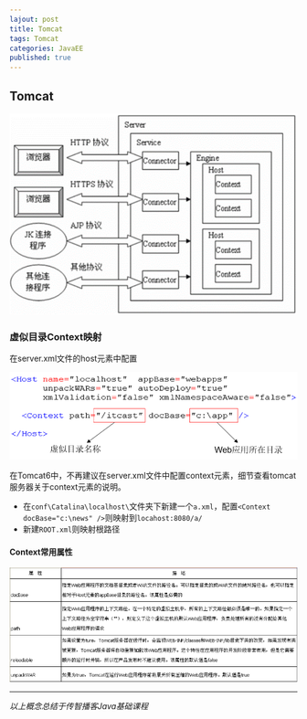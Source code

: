 ```yaml
---  
lajout: post  
title: Tomcat  
tags: Tomcat  
categories: JavaEE  
published: true  
---  
```



## Tomcat


![体系结构](/static/img/Tomcat/体系结构.png "体系结构")

### 虚似目录Context映射

在server.xml文件的host元素中配置

![虚拟目录映射](/static/img/Tomcat/虚拟目录映射.png "虚拟目录映射")

在Tomcat6中，不再建议在server.xml文件中配置context元素，细节查看tomcat服务器关于context元素的说明。

* 在`conf\Catalina\localhost\`文件夹下新建一个`a.xml`，配置`<Context docBase="c:\news" />`则映射到`locahost:8080/a/`
* 新建`ROOT.xml`则映射根路径

#### Context常用属性

![Context常用属性](/static/img/Tomcat/context.png "Context常用属性")

----------

*以上概念总结于传智播客Java基础课程*